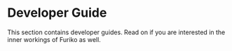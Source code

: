 # Developer Guide

This section contains developer guides. Read on if you are interested in the inner workings of Furiko as well.
